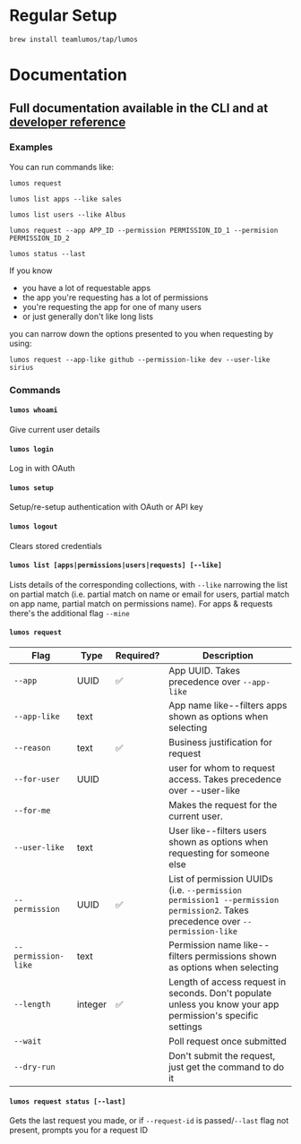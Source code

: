 # Regular Setup
```shell
brew install teamlumos/tap/lumos
```

# Documentation
## Full documentation available in the CLI and at [developer reference](https://developers.lumos.com/reference/lumos-cli-commands)
### Examples

You can run commands like:

`lumos request`

`lumos list apps --like sales`

`lumos list users --like Albus`

`lumos request --app APP_ID --permission PERMISSION_ID_1 --permision PERMISSION_ID_2`

`lumos status --last`

If you know
- you have a lot of requestable apps
- the app you're requesting has a lot of permissions
- you're requesting the app for one of many users
- or just generally don't like long lists

you can narrow down the options presented to you when requesting by using:

`lumos request --app-like github --permission-like dev --user-like sirius`

### Commands
#### `lumos whoami`
Give current user details

#### `lumos login`
Log in with OAuth

#### `lumos setup`
Setup/re-setup authentication with OAuth or API key

#### `lumos logout`
Clears stored credentials

#### `lumos list [apps|permissions|users|requests] [--like]`
Lists details of the corresponding collections, with `--like` narrowing the list on partial match (i.e. partial match on name or email for users, partial match on app name, partial match on permissions name).
For apps & requests there's the additional flag `--mine`

#### `lumos request`

| Flag | Type | Required? |  Description |
|------|------|-----------|--------------|
| `--app`| UUID | ✅ | App UUID. Takes precedence over `--app-like` |
| `--app-like` | text | | App name like--filters apps shown as options when selecting |
| `--reason` | text | ✅ |Business justification for request |
| `--for-user` | UUID  | | user for whom to request access. Takes precedence over --user-like |
| `--for-me`  | ||  Makes the request for the current user. |
| `--user-like` | text | | User like--filters users shown as options when requesting for someone else |
| `--permission` | UUID | ✅ | List of permission UUIDs (i.e. `--permission permission1 --permission permission2`. Takes precedence over `--permission-like` |
| `--permission-like` | text | | Permission name like--filters permissions shown as options when selecting |
| `--length` | integer | ✅ | Length of access request in seconds. Don't populate unless you know your app permission's specific settings |
| `--wait` |  | | Poll request once submitted |
| `--dry-run` |  | | Don't submit the request, just get the command to do it |

#### `lumos request status [--last]`
Gets the last request you made, or if `--request-id` is passed/`--last` flag not present, prompts you for a request ID

